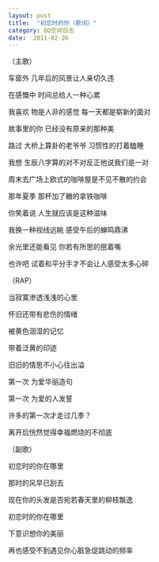 ```yaml
---
layout: post
title:  "初恋时的你（歌词）"
category: QQ空间日志 
date:  2011-02-26 
---
```


（主歌）

车窗外 几年后的风景让人亲切久违

在感慨中 时间总给人一种心累

我喜欢 物是人非的感觉 每一天都是崭新的面对

故事里的你 已经没有原来的那种美

路过 大桥上算卦的老爷爷   习惯性的打着瞌睡

我想  生辰八字算的对不对反正他说我们是一对

周末去广场上欧式的咖啡屋是不见不散的约会

那年夏季  那杯加了糖的拿铁咖啡

你笑着说 人生就应该是这种滋味

我换一种视线远眺  感受午后的蝉鸣鼎沸

余光里还能看见  你若有所思的抿着嘴

也许吧  试着和平分手才不会让人感受太多心碎

（RAP）

当寂寞渗透浅浅的心里

怀旧还带有悲伤的情绪

被黄色洇湿的记忆

带着泛黄的印迹

旧旧的情思不小心往出溢

第一次     为爱华丽造句

第一次     为爱的人发誓

许多的第一次才走过几季？

离开后恍然觉得幸福燃烧的不彻底

（副歌）

初恋时的你在哪里

那时的风早已刮去

现在你的头发是否宛若春天里的柳枝飘逸

初恋时的你在哪里

下意识想你的美丽

再也感受不到遇见你心脏急促跳动的频率


